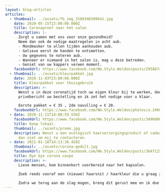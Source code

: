 ```yaml
---
layout: blog-articles
articles:
  - thumbnail: ../assets/fb_img_1589346509641.jpg
    date: 2020-05-15T22:00:00.000Z
    title: Coronaproef naar het salon
    description: |-
      Zorgt u samen met ons voor onze gezondheid?
      Neem dan ook de nodige maatregelen in acht aub.
      - Mondmasker te allen tijden aanhouden aub.
      - Gelieve eerst de handen te ontsmetten.
      - Uw gegevens te noteren aub.
      - Wanneer er niemand in het salon is, mag u deze betreden.
      - Geniet van uw kappers verwen moment.
    facebookUrl: https://www.facebook.com/Nm.Style.Welden/posts/2958874864232650
  - thumbnail: ../assets/kleurpakket.jpg
    date: 2020-11-03T23:00:00.000Z
    title: Kleurpakket voor thuisgebruik
    description: >-
      Wenst u in deze coronatijd toch uw eigen kleur bij te werken, doe dan via
      privébericht uw bestelling en ik zet het nodige voor u klaar.

      Eerste pakket = € 35 , 2de navulling = € 20.
    facebookUrl: https://www.facebook.com/Nm.Style.Welden/photos/a.246082732178557/3449604805159651/
  - date: 2020-11-21T14:08:59.556Z
    facebookUrl: https://www.facebook.com/Nm.Style.Welden/posts/3496080137178784
    title: Koop lokaal.
    thumbnail: ../assets/promo.jpg
    description: Wenst u een ecologisch haarverzorgingsproduct of cadeaubon, aarzel
      dan niet om mij te contacteren.
  - date: 2021-01-18T14:13:36.458Z
    thumbnail: ../assets/corona-gedult.jpg
    facebookUrl: https://www.facebook.com/Nm.Style.Welden/posts/3647125165407613
    title: Bye bye corona coupe
    description: >-
      Lieve mensen, kom binnenkort voorbereid naar het kapsalon.

      Zoek reeds vooraf een (nieuwe) haarsnit / haarkleur die u graag ziet.

      Zodra we terug aan de slag mogen, breng dit gerust mee en ik doe zoveel mogelijk mijn best dit bij u te laten passen.
---
```


